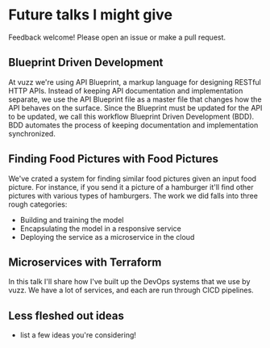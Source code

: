 # Future talks I might give

Feedback welcome! Please open an issue or make a pull request.

## Blueprint Driven Development

At vuzz we're using API Blueprint, a markup language for designing RESTful HTTP APIs. Instead of keeping API documentation and implementation separate, we use the API Blueprint file as a master file that changes how the API behaves on the surface. Since the Blueprint must be updated for the API to be updated, we call this workflow Blueprint Driven Development (BDD). BDD automates the process of keeping documentation and implementation synchronized.

## Finding Food Pictures with Food Pictures
We've crated a system for finding similar food pictures given an input food picture. For instance, if you send it a picture of a hamburger it'll find other pictures with various types of hamburgers. The work we did falls into three rough categories: 
- Building and training the model
- Encapsulating the model in a responsive service
- Deploying the service as a microservice in the cloud

## Microservices with Terraform
In this talk I'll share how I've built up the DevOps systems that we use by vuzz. We have a lot of services, and each are run through CICD pipelines.

## Less fleshed out ideas

- list a few ideas you're considering!
